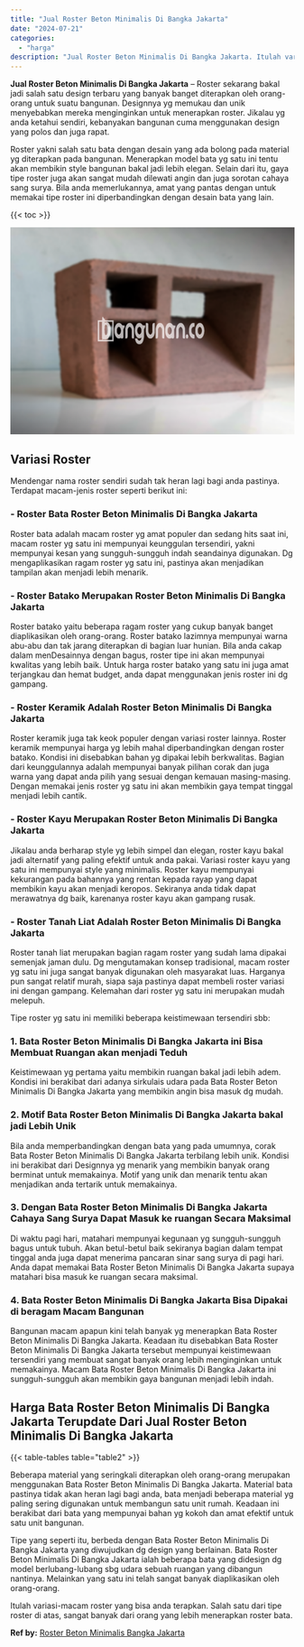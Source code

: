 ```yaml
---
title: "Jual Roster Beton Minimalis Di Bangka Jakarta"
date: "2024-07-21"
categories: 
  - "harga"
description: "Jual Roster Beton Minimalis Di Bangka Jakarta. Itulah variasi-macam roster yang bisa anda terapkan. Salah satu dari tipe roster di atas, sangat banyak dari o..."
---
```


**Jual Roster Beton Minimalis Di Bangka Jakarta** – Roster sekarang bakal jadi salah satu design terbaru yang banyak banget diterapkan oleh orang-orang untuk suatu bangunan. Designnya yg memukau dan unik menyebabkan mereka menginginkan untuk menerapkan roster. Jikalau yg anda ketahui sendiri, kebanyakan bangunan cuma menggunakan design yang polos dan juga rapat.

Roster yakni salah satu bata dengan desain yang ada bolong pada material yg diterapkan pada bangunan. Menerapkan model bata yg satu ini tentu akan membikin style bangunan bakal jadi lebih elegan. Selain dari itu, gaya tipe roster juga akan sangat mudah dilewati angin dan juga sorotan cahaya sang surya. Bila anda memerlukannya, amat yang pantas dengan untuk memakai tipe roster ini diperbandingkan dengan desain bata yang lain.

{{< toc >}}

![Jual Roster Beton Minimalis Di Bangka Jakarta](/images/bata-roster-minimalis-35.png)

## Variasi Roster

Mendengar nama roster sendiri sudah tak heran lagi bagi anda pastinya. Terdapat macam-jenis roster seperti berikut ini:

### \- Roster Bata Roster Beton Minimalis Di Bangka Jakarta

Roster bata adalah macam roster yg amat populer dan sedang hits saat ini, macam roster yg satu ini mempunyai keunggulan tersendiri, yakni mempunyai kesan yang sungguh-sungguh indah seandainya digunakan. Dg mengaplikasikan ragam roster yg satu ini, pastinya akan menjadikan tampilan akan menjadi lebih menarik.

### \- Roster Batako Merupakan Roster Beton Minimalis Di Bangka Jakarta

Roster batako yaitu beberapa ragam roster yang cukup banyak banget diaplikasikan oleh orang-orang. Roster batako lazimnya mempunyai warna abu-abu dan tak jarang diterapkan di bagian luar hunian. Bila anda cakap dalam menDesainnya dengan bagus, roster tipe ini akan mempunyai kwalitas yang lebih baik. Untuk harga roster batako yang satu ini juga amat terjangkau dan hemat budget, anda dapat menggunakan jenis roster ini dg gampang.

### \- Roster Keramik Adalah Roster Beton Minimalis Di Bangka Jakarta

Roster keramik juga tak keok populer dengan variasi roster lainnya. Roster keramik mempunyai harga yg lebih mahal diperbandingkan dengan roster batako. Kondisi ini disebabkan bahan yg dipakai lebih berkwalitas. Bagian dari keunggulannya adalah mempunyai banyak pilihan corak dan juga warna yang dapat anda pilih yang sesuai dengan kemauan masing-masing. Dengan memakai jenis roster yg satu ini akan membikin gaya tempat tinggal menjadi lebih cantik.

### \- Roster Kayu Merupakan Roster Beton Minimalis Di Bangka Jakarta

Jikalau anda berharap style yg lebih simpel dan elegan, roster kayu bakal jadi alternatif yang paling efektif untuk anda pakai. Variasi roster kayu yang satu ini mempunyai style yang minimalis. Roster kayu mempunyai kekurangan pada bahannya yang rentan kepada rayap yang dapat membikin kayu akan menjadi keropos. Sekiranya anda tidak dapat merawatnya dg baik, karenanya roster kayu akan gampang rusak.

### \- Roster Tanah Liat Adalah Roster Beton Minimalis Di Bangka Jakarta

Roster tanah liat merupakan bagian ragam roster yang sudah lama dipakai semenjak jaman dulu. Dg mengutamakan konsep tradisional, macam roster yg satu ini juga sangat banyak digunakan oleh masyarakat luas. Harganya pun sangat relatif murah, siapa saja pastinya dapat membeli roster variasi ini dengan gampang. Kelemahan dari roster yg satu ini merupakan mudah melepuh.

Tipe roster yg satu ini memiliki beberapa keistimewaan tersendiri sbb:

### 1\. Bata Roster Beton Minimalis Di Bangka Jakarta ini Bisa Membuat Ruangan akan menjadi Teduh

Keistimewaan yg pertama yaitu membikin ruangan bakal jadi lebih adem. Kondisi ini berakibat dari adanya sirkulais udara pada Bata Roster Beton Minimalis Di Bangka Jakarta yang membikin angin bisa masuk dg mudah.

### 2\. Motif Bata Roster Beton Minimalis Di Bangka Jakarta bakal jadi Lebih Unik

Bila anda memperbandingkan dengan bata yang pada umumnya, corak Bata Roster Beton Minimalis Di Bangka Jakarta terbilang lebih unik. Kondisi ini berakibat dari Designnya yg menarik yang membikin banyak orang berminat untuk memakainya. Motif yang unik dan menarik tentu akan menjadikan anda tertarik untuk memakainya.

### 3\. Dengan Bata Roster Beton Minimalis Di Bangka Jakarta Cahaya Sang Surya Dapat Masuk ke ruangan Secara Maksimal

Di waktu pagi hari, matahari mempunyai kegunaan yg sungguh-sungguh bagus untuk tubuh. Akan betul-betul baik sekiranya bagian dalam tempat tinggal anda juga dapat menerima pancaran sinar sang surya di pagi hari. Anda dapat memakai Bata Roster Beton Minimalis Di Bangka Jakarta supaya matahari bisa masuk ke ruangan secara maksimal.

### 4\. Bata Roster Beton Minimalis Di Bangka Jakarta Bisa Dipakai di beragam Macam Bangunan

Bangunan macam apapun kini telah banyak yg menerapkan Bata Roster Beton Minimalis Di Bangka Jakarta. Keadaan itu disebabkan Bata Roster Beton Minimalis Di Bangka Jakarta tersebut mempunyai keistimewaan tersendiri yang membuat sangat banyak orang lebih menginginkan untuk memakainya. Macam Bata Roster Beton Minimalis Di Bangka Jakarta ini sungguh-sungguh akan membikin gaya bangunan menjadi lebih indah.

## Harga Bata Roster Beton Minimalis Di Bangka Jakarta Terupdate Dari Jual Roster Beton Minimalis Di Bangka Jakarta

{{< table-tables table="table2" >}}

Beberapa material yang seringkali diterapkan oleh orang-orang merupakan menggunakan Bata Roster Beton Minimalis Di Bangka Jakarta. Material bata pastinya tidak akan heran lagi bagi anda, bata menjadi beberapa material yg paling sering digunakan untuk membangun satu unit rumah. Keadaan ini berakibat dari bata yang mempunyai bahan yg kokoh dan amat efektif untuk satu unit bangunan.

Tipe yang seperti itu, berbeda dengan Bata Roster Beton Minimalis Di Bangka Jakarta yang diwujudkan dg design yang berlainan. Bata Roster Beton Minimalis Di Bangka Jakarta ialah beberapa bata yang didesign dg model berlubang-lubang sbg udara sebuah ruangan yang dibangun nantinya. Melainkan yang satu ini telah sangat banyak diaplikasikan oleh orang-orang.

Itulah variasi-macam roster yang bisa anda terapkan. Salah satu dari tipe roster di atas, sangat banyak dari orang yang lebih menerapkan roster bata.

**Ref by:** [Roster Beton Minimalis Bangka Jakarta](https://id.wikipedia.org/wiki/Roster)
